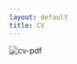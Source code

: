 ```yaml
---
layout: default
title: CV
---
```


![cv-pdf]("https://manyawadhwa.github.io/cv/images/manya_wadhwa_resume-1.png")

